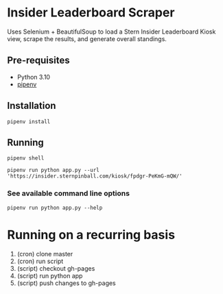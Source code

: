 # Insider Leaderboard Scraper
Uses Selenium + BeautifulSoup to load a Stern Insider Leaderboard Kiosk view, scrape the results, and generate overall standings.

## Pre-requisites
- Python 3.10
- [pipenv](https://pipenv.pypa.io/en/latest/)

## Installation
`pipenv install`

## Running
`pipenv shell`

`pipenv run python app.py --url 'https://insider.sternpinball.com/kiosk/fpdgr-PeKmG-mQW/'`

### See available command line options
`pipenv run python app.py --help`


# Running on a recurring basis


1. (cron) clone master
2. (cron) run script
3. (script) checkout gh-pages
4. (script) run python app
5. (script) push changes to gh-pages